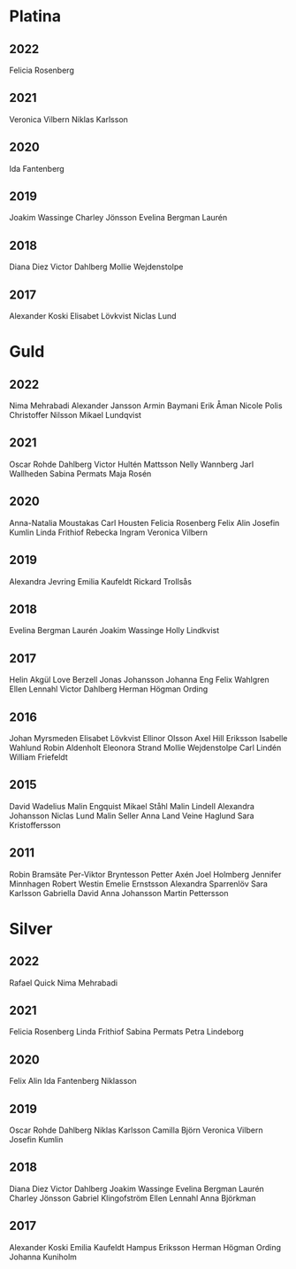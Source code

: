# Platina

## 2022

Felicia Rosenberg

## 2021

Veronica Vilbern
Niklas Karlsson

## 2020

Ida Fantenberg

## 2019

Joakim Wassinge
Charley Jönsson
Evelina Bergman Laurén

## 2018

Diana Diez
Victor Dahlberg
Mollie Wejdenstolpe

## 2017

Alexander Koski
Elisabet Lövkvist
Niclas Lund

# Guld

## 2022

Nima Mehrabadi
Alexander Jansson
Armin Baymani
Erik Åman
Nicole Polis
Christoffer Nilsson
Mikael Lundqvist

## 2021

Oscar Rohde Dahlberg
Victor Hultén Mattsson
Nelly Wannberg
Jarl Wallheden
Sabina Permats
Maja Rosén

## 2020

Anna-Natalia Moustakas
Carl Housten
Felicia Rosenberg
Felix Alin
Josefin Kumlin
Linda Frithiof
Rebecka Ingram
Veronica Vilbern

## 2019

Alexandra Jevring
Emilia Kaufeldt
Rickard Trollsås

## 2018

Evelina Bergman Laurén
Joakim Wassinge
Holly Lindkvist

## 2017

Helin Akgül
Love Berzell
Jonas Johansson
Johanna Eng
Felix Wahlgren
Ellen Lennahl
Victor Dahlberg
Herman Högman Ording

## 2016

Johan Myrsmeden
Elisabet Lövkvist
Ellinor Olsson
Axel Hill Eriksson
Isabelle Wahlund
Robin Aldenholt
Eleonora Strand
Mollie Wejdenstolpe
Carl Lindén
William Friefeldt

## 2015

David Wadelius
Malin Engquist
Mikael Ståhl
Malin Lindell
Alexandra Johansson
Niclas Lund
Malin Seller
Anna Land
Veine Haglund
Sara Kristoffersson

## 2011

Robin Bramsäte
Per-Viktor Bryntesson
Petter Axén
Joel Holmberg
Jennifer Minnhagen
Robert Westin
Emelie Ernstsson
Alexandra Sparrenlöv
Sara Karlsson
Gabriella David
Anna Johansson
Martin Pettersson

# Silver

## 2022

Rafael Quick
Nima Mehrabadi

## 2021

Felicia Rosenberg
Linda Frithiof
Sabina Permats
Petra Lindeborg

## 2020

Felix Alin
Ida Fantenberg Niklasson

## 2019

Oscar Rohde Dahlberg
Niklas Karlsson
Camilla Björn
Veronica Vilbern
Josefin Kumlin

## 2018

Diana Diez
Victor Dahlberg
Joakim Wassinge
Evelina Bergman Laurén
Charley Jönsson
Gabriel Klingofström
Ellen Lennahl
Anna Björkman

## 2017

Alexander Koski
Emilia Kaufeldt
Hampus Eriksson
Herman Högman Ording
Johanna Kuniholm
